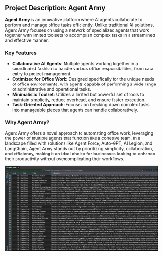 ## Project Description: Agent Army

**Agent Army** is an innovative platform where AI agents collaborate to perform and manage office tasks efficiently. Unlike traditional AI solutions, Agent Army focuses on using a network of specialized agents that work together with limited toolsets to accomplish complex tasks in a streamlined and effective manner.

### Key Features

- **Collaborative AI Agents**: Multiple agents working together in a coordinated fashion to handle various office responsibilities, from data entry to project management.
- **Optimized for Office Work**: Designed specifically for the unique needs of office environments, with agents capable of performing a wide range of administrative and operational tasks.
- **Minimalistic Toolset**: Utilizes a limited but powerful set of tools to maintain simplicity, reduce overhead, and ensure faster execution.
- **Task-Oriented Approach**: Focuses on breaking down complex tasks into manageable pieces that agents can handle collaboratively.

### Why Agent Army?

Agent Army offers a novel approach to automating office work, leveraging the power of multiple agents that function like a cohesive team. In a landscape filled with solutions like Agent Force, Auto-GPT, AI Legion, and LangChain, Agent Army stands out by prioritizing simplicity, collaboration, and efficiency, making it an ideal choice for businesses looking to enhance their productivity without overcomplicating their workflows.

![Army Directives](images/sample_roles.png)
